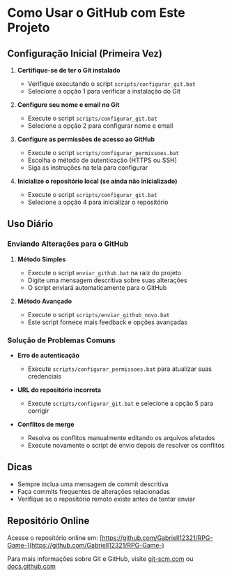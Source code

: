 # Como Usar o GitHub com Este Projeto

## Configuração Inicial (Primeira Vez)

1. **Certifique-se de ter o Git instalado**
   - Verifique executando o script `scripts/configurar_git.bat`
   - Selecione a opção 1 para verificar a instalação do Git

2. **Configure seu nome e email no Git**
   - Execute o script `scripts/configurar_git.bat`
   - Selecione a opção 2 para configurar nome e email

3. **Configure as permissões de acesso ao GitHub**
   - Execute o script `scripts/configurar_permissoes.bat`
   - Escolha o método de autenticação (HTTPS ou SSH)
   - Siga as instruções na tela para configurar

4. **Inicialize o repositório local (se ainda não inicializado)**
   - Execute o script `scripts/configurar_git.bat`
   - Selecione a opção 4 para inicializar o repositório

## Uso Diário

### Enviando Alterações para o GitHub

1. **Método Simples**
   - Execute o script `enviar_github.bat` na raiz do projeto
   - Digite uma mensagem descritiva sobre suas alterações
   - O script enviará automaticamente para o GitHub

2. **Método Avançado**
   - Execute o script `scripts/enviar_github_novo.bat`
   - Este script fornece mais feedback e opções avançadas

### Solução de Problemas Comuns

- **Erro de autenticação**
  - Execute `scripts/configurar_permissoes.bat` para atualizar suas credenciais

- **URL do repositório incorreta**
  - Execute `scripts/configurar_git.bat` e selecione a opção 5 para corrigir

- **Conflitos de merge**
  - Resolva os conflitos manualmente editando os arquivos afetados
  - Execute novamente o script de envio depois de resolver os conflitos

## Dicas

- Sempre inclua uma mensagem de commit descritiva
- Faça commits frequentes de alterações relacionadas
- Verifique se o repositório remoto existe antes de tentar enviar

## Repositório Online

Acesse o repositório online em: [https://github.com/Gabriell12321/RPG-Game-](https://github.com/Gabriell12321/RPG-Game-)

Para mais informações sobre Git e GitHub, visite [git-scm.com](https://git-scm.com/doc) ou [docs.github.com](https://docs.github.com)
